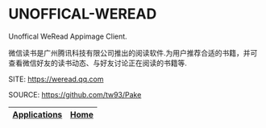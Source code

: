 # UNOFFICAL-WEREAD

 Unoffical WeRead Appimage Client.
 
 微信读书是广州腾讯科技有限公司推出的阅读软件.为用户推荐合适的书籍，并可查看微信好友的读书动态、与好友讨论正在阅读的书籍等.

 SITE: https://weread.qq.com
 
 SOURCE: https://github.com/tw93/Pake

 | [Applications](https://portable-linux-apps.github.io/apps.html) | [Home](https://portable-linux-apps.github.io)
 | --- | --- |
